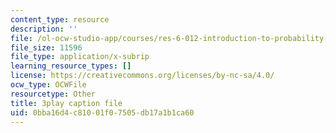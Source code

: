 ```yaml
---
content_type: resource
description: ''
file: /ol-ocw-studio-app/courses/res-6-012-introduction-to-probability-spring-2018/0bba16d4c81001f07505db17a1b1ca60_0xuRh3dz_Nc.srt
file_size: 11596
file_type: application/x-subrip
learning_resource_types: []
license: https://creativecommons.org/licenses/by-nc-sa/4.0/
ocw_type: OCWFile
resourcetype: Other
title: 3play caption file
uid: 0bba16d4-c810-01f0-7505-db17a1b1ca60
---
```

